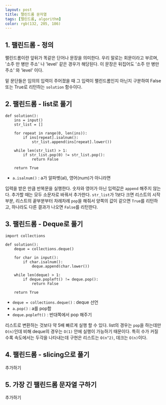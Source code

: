 ```yaml
---
layout: post
title: 팰린드롬 문자열
tags: [팰린드롬, algorithm]
color: rgb(132, 205, 186)
---
```


## 1. 팰린드롬 - 정의
팰린드롬이란 앞뒤가 똑같은 단어나 문장을 의미한다. 우리 말로는 회문이라고 부르며, '소주 만 병만 주소' 나 'level' 같은 경우가 해당된다. 이 문장은 뒤집어도 '소주 만 병만 주소' 와 'level' 이다.

밑 문단들은 임의의 입력이 주어졌을 때 그 입력이 팰린드롬인지 아닌지 구분하여 False 또는 True로 리턴하는 `solution` 함수이다.

## 2. 팰린드롬 - list로 풀기
```
def solution():
    ins = input()
    str_list = []

    for repeat in range(0, len(ins)):
        if ins[repeat].isalnum():
            str_list.append(ins[repeat].lower())

    while len(str_list) > 1:
        if str_list.pop(0) != str_list.pop():
            return False

    return True
```

* `a.isalnum()` : a가 알파벳(al), 영어(num)가 아니라면

입력을 받은 만큼 반복문을 실행한다. 숫자와 영어가 아닌 입력값은 `append` 해주지 않는다. 추가할 때는 모두 소문자로 바꿔서 추가한다. `str_list`가 1보다 크면 리스트의 시작부분, 리스트의 끝부분부터 차례차례 `pop`을 해줘서 양쪽의 값이 같으면 `True`를 리턴하고, 하나라도 다른 결과가 나오면 `False`를 리턴한다.

## 3. 팰린드롬 - Deque로 풀기
```
import collections

def solution():
    deque = collections.deque()

    for char in input():
        if char.isalnum():
            deque.append(char.lower())

    while len(deque) > 1:
        if deque.popleft() != deque.pop():
            return False

    return True
```

* `deque = collections.deque()` : deque 선언
* `a.pop()` : a를 pop함
* `deque.popleft()` : 반대쪽에서 pop 해주기

리스트로 변환하는 것보다 약 5배 빠르게 실행 할 수 있다. list의 경우는 `pop`을 하는데만 `O(n)`인데 비해 deque의 경우는 `O(1)` 안에 실행이 가능하기 때문이다. 특히 수가 커질수록 속도에서는 두각을 나타내는데 구현은 리스트는 `O(n^2)`, 데크는 `O(n)`이다.

## 4. 팰린드롬 - slicing으로 풀기
추가하기

## 5. 가장 긴 팰린드롬 문자열 구하기
추가하기